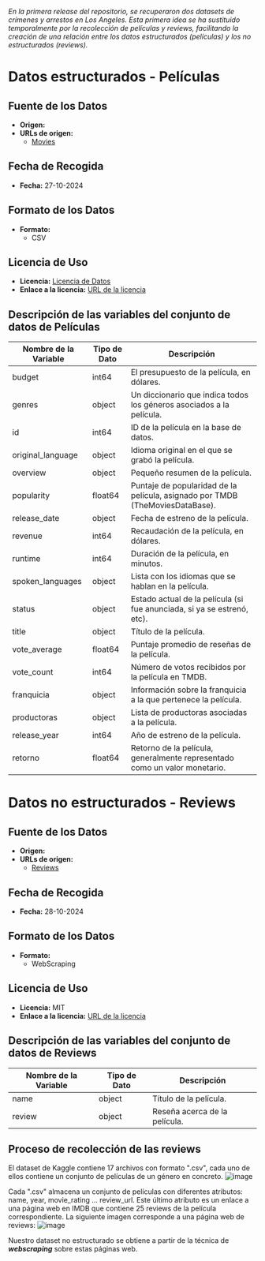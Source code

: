 *En la primera release del repositorio, se recuperaron dos datasets de crímenes y arrestos en Los Angeles. Esta primera idea se ha sustituido temporalmente por la recolección de películas y reviews, facilitando la creación de una relación entre los datos estructurados (películas) y los no estructurados (reviews).*

# Datos estructurados - Películas
## Fuente de los Datos
- **Origen:** 
- **URLs de origen:**
  - [Movies](https://github.com/melodiromero/movies/blob/main/dataset/movies_limpio.csv)
  
## Fecha de Recogida
- **Fecha:** 27-10-2024

## Formato de los Datos
- **Formato:**
  - CSV
  
## Licencia de Uso
- **Licencia:** [Licencia de Datos](https://help.imdb.com/article/imdb/general-information/content-licensing/GZGA5HDQ8NE97LVR?ref_=helpart_nav_45#)
- **Enlace a la licencia:** [URL de la licencia](https://help.imdb.com/article/imdb/general-information/content-licensing/GZGA5HDQ8NE97LVR?ref_=helpart_nav_45#)

## Descripción de las variables del conjunto de datos de Películas

| Nombre de la Variable       | Tipo de Dato | Descripción                                                                                         |
|-----------------------------|--------------|-----------------------------------------------------------------------------------------------------|
| budget                      | int64        | El presupuesto de la película, en dólares.                                                         |
| genres                      | object       | Un diccionario que indica todos los géneros asociados a la película.                               |
| id                          | int64        | ID de la película en la base de datos.                                                             |
| original_language           | object       | Idioma original en el que se grabó la película.                                                    |
| overview                    | object       | Pequeño resumen de la película.                                                                     |
| popularity                  | float64      | Puntaje de popularidad de la película, asignado por TMDB (TheMoviesDataBase).                     |
| release_date                | object       | Fecha de estreno de la película.                                                                    |
| revenue                     | int64        | Recaudación de la película, en dólares.                                                             |
| runtime                     | int64        | Duración de la película, en minutos.                                                                |
| spoken_languages            | object       | Lista con los idiomas que se hablan en la película.                                               |
| status                      | object       | Estado actual de la película (si fue anunciada, si ya se estrenó, etc).                           |
| title                       | object       | Título de la película.                                                                               |
| vote_average                | float64      | Puntaje promedio de reseñas de la película.                                                        |
| vote_count                  | int64        | Número de votos recibidos por la película en TMDB.                                                |
| franquicia                  | object       | Información sobre la franquicia a la que pertenece la película.                                   |
| productoras                 | object       | Lista de productoras asociadas a la película.                                                     |
| release_year                | int64        | Año de estreno de la película.                             |
| retorno                     | float64      | Retorno de la película, generalmente representado como un valor monetario. |

# Datos no estructurados - Reviews
## Fuente de los Datos
- **Origen:** 
- **URLs de origen:**
  - [Reviews](https://www.kaggle.com/datasets/jaidalmotra/movies-review)
  
## Fecha de Recogida
- **Fecha:** 28-10-2024

## Formato de los Datos
- **Formato:**
  - WebScraping 
  
## Licencia de Uso
- **Licencia:** MIT
- **Enlace a la licencia:** [URL de la licencia](https://www.mit.edu/~amini/LICENSE.md)

## Descripción de las variables del conjunto de datos de Reviews

| Nombre de la Variable       | Tipo de Dato | Descripción                                                                                         |
|-----------------------------|--------------|-----------------------------------------------------------------------------------------------------|
| name                        | object       | Título de la película.                                                                              |
| review                      | object       | Reseña acerca de la película.                                                                       |

## Proceso de recolección de las reviews
El dataset de Kaggle contiene 17 archivos con formato ".csv", cada uno de ellos contiene un conjunto de películas de un género en concreto. 
![image](https://github.com/user-attachments/assets/9c97fca9-e10c-4f9c-9dd9-8b12d6de2fa3)

Cada ".csv" almacena un conjunto de películas con diferentes atributos: name, year, movie_rating ... review_url. Este último atributo es un enlace a una página web en IMDB que contiene 25 reviews de la película correspondiente. La siguiente imagen corresponde a una página web de reviews:
![image](https://github.com/user-attachments/assets/a5631176-9997-4a74-b969-c7313b3ccea9)

Nuestro dataset no estructurado se obtiene a partir de la técnica de ***webscraping*** sobre estas páginas web.
